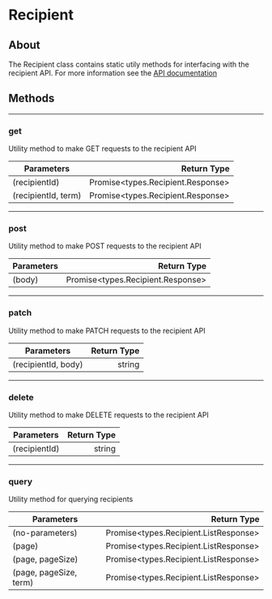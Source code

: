# Recipient

## About
The Recipient class contains static utily methods for interfacing with the recipient API. For more information see the [API documentation](http://docs.paymentrails.com/#recipients)

## **Methods**
---
### **get**
Utility method to make GET requests to the recipient API

Parameters | Return Type
---| ---:
(recipientId) | Promise<types.Recipient.Response>
(recipientId, term) | Promise<types.Recipient.Response>

---
### **post**
Utility method to make POST requests to the recipient API

Parameters | Return Type
--- | ---:
(body) | Promise<types.Recipient.Response>

---
### **patch**
Utility method to make PATCH requests to the recipient API

Parameters | Return Type
--- | ---:
(recipientId, body) | string

---
### **delete**
Utility method to make DELETE requests to the recipient API

Parameters | Return Type
--- | ---:
(recipientId) | string

---
### **query**
Utility method for querying recipients

Parameters | Return Type
--- | ---:
(no-parameters) | Promise<types.Recipient.ListResponse>
(page) | Promise<types.Recipient.ListResponse>
(page, pageSize) | Promise<types.Recipient.ListResponse>
(page, pageSize, term) | Promise<types.Recipient.ListResponse>
